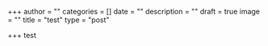 +++
author = ""
categories = []
date = ""
description = ""
draft = true
image = ""
title = "test"
type = "post"

+++
test